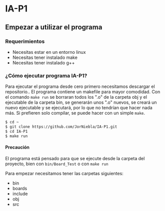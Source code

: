 # IA-P1

## Empezar a utilizar el programa

### Requerimientos

- Necesitas estar en un entorno linux
- Necesitas tener instalado make
- Necesitas tener instalado g++

### ¿Cómo ejecutar programa IA-P1?

Para ejecutar el programa desde cero primero necesitamos descargar el repositorio..
El programa contiene un makefile para mayor comodidad. Con el comando `make run` se borraran todos los ".o" de la carpeta obj
y el ejecutable de la carpeta bin, se generarán unos ".o" nuevos, se creará un nuevo ejecutable y se ejecutará, por lo que no 
tendrían que hacer nada más.
Si prefieren solo compilar, se puede hacer con un simple `make`. 

```bash
$ cd ~
$ git clone https://github.com/JorNiebla/IA-P1.git
$ cd IA-P1
$ make run
```

#### Precaución

El programa está pensado para que se ejecute desde la carpeta del proyecto, bien con `bin/Board_Test` o con `make run`

Para empezar necesitamos tener las carpetas siguientes:
* bin
* boards
* include
* obj
* src
